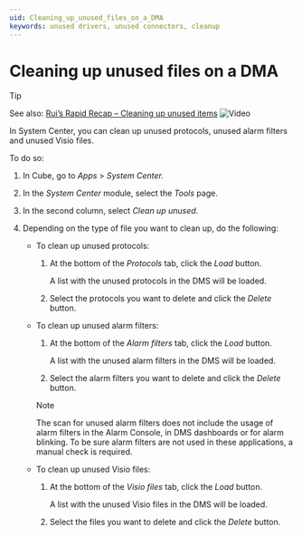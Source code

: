 ```yaml
---
uid: Cleaning_up_unused_files_on_a_DMA
keywords: unused drivers, unused connectors, cleanup
---
```


# Cleaning up unused files on a DMA

> [!TIP]
> See also:
> [Rui’s Rapid Recap – Cleaning up unused items](https://community.dataminer.services/video/ruis-rapid-recap-cleaning-up-unused-items/) ![Video](~/user-guide/images/video_Duo.png)

In System Center, you can clean up unused protocols, unused alarm filters and unused Visio files.

To do so:

1. In Cube, go to *Apps* > *System Center.*

1. In the *System Center* module, select the *Tools* page.

1. In the second column, select *Clean up unused*.

1. Depending on the type of file you want to clean up, do the following:

   - To clean up unused protocols:

     1. At the bottom of the *Protocols* tab, click the *Load* button.

        A list with the unused protocols in the DMS will be loaded.

     1. Select the protocols you want to delete and click the *Delete* button.

   - To clean up unused alarm filters:

     1. At the bottom of the *Alarm filters* tab, click the *Load* button.

        A list with the unused alarm filters in the DMS will be loaded.

     1. Select the alarm filters you want to delete and click the *Delete* button.

     > [!NOTE]
     > The scan for unused alarm filters does not include the usage of alarm filters in the Alarm Console, in DMS dashboards or for alarm blinking. To be sure alarm filters are not used in these applications, a manual check is required.

   - To clean up unused Visio files:

     1. At the bottom of the *Visio files* tab, click the *Load* button.

        A list with the unused Visio files in the DMS will be loaded.

     1. Select the files you want to delete and click the *Delete* button.
